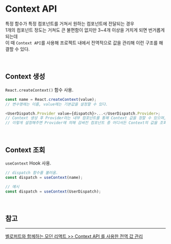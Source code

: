 # Context API

특정 함수가 특정 컴포넌트를 거쳐서 원하는 컴포넌트에 전달되는 경우  
1개의 컴포넌트 정도는 거쳐도 큰 불편함이 없지만 3~4개 이상을 거치게 되면 번거롭게 되는데  
이 때 `Context API`를 사용해 프로젝트 내에서 전역적으로 값을 관리해 이런 구조를 해결할 수 있다.

<br />

## **Context 생성**

`React.createContext()` 함수 사용.

```js
const name = React.createContext(value);
// 변수명에는 이름, value에는 기본값을 설정할 수 있다.

<UserDispatch.Provider value={dispatch}>...</UserDispatch.Provider>;
// Context 생성 후 Provider라는 내부 컴포넌트를 통해 Context 값을 정할 수 있으며, value 값을 설정해주면 된다.
// 이렇게 설정해주면 Provider에 의해 감싸진 컴포넌트 중 어디서든 Context의 값을 조회해서 사용할 수 있다.
```

<br />

## **Context 조회**

`useContext` Hook 사용.

```js
// dispatch 함수를 불러옴.
const dispatch = useContext(name);

// 예시
const dispatch = useContext(UserDispatch);
```

<br />

## **참고**

---

[벨로퍼트와 함께하는 모던 리액트 >> Context API 를 사용한 전역 값 관리](https://react.vlpt.us/basic/22-context-dispatch.html)
